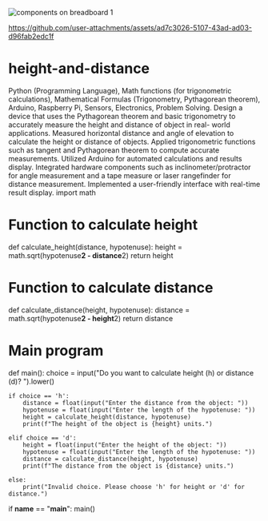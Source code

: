 ![components on breadboard 1](https://github.com/user-attachments/assets/5d1ede47-da76-4232-8688-e5806aea86a7)


https://github.com/user-attachments/assets/ad7c3026-5107-43ad-ad03-d96fab2edc1f

# height-and-distance
Python (Programming Language), Math functions (for trigonometric calculations), Mathematical Formulas (Trigonometry, Pythagorean theorem), Arduino, Raspberry Pi, Sensors, Electronics, Problem Solving.
Design a device that uses the Pythagorean theorem and basic trigonometry to accurately measure the height and distance of object in real- world applications.
 Measured horizontal distance and angle of elevation to calculate the height or distance of objects.
 Applied trigonometric functions such as tangent and Pythagorean theorem to compute accurate measurements.
 Utilized Arduino for automated calculations and results display.
 Integrated hardware components such as inclinometer/protractor for angle measurement and a tape measure or laser rangefinder for distance measurement.
Implemented a user-friendly interface with real-time result display.
import math

# Function to calculate height
def calculate_height(distance, hypotenuse):
    height = math.sqrt(hypotenuse**2 - distance**2)
    return height

# Function to calculate distance
def calculate_distance(height, hypotenuse):
    distance = math.sqrt(hypotenuse**2 - height**2)
    return distance

# Main program
def main():
    choice = input("Do you want to calculate height (h) or distance (d)? ").lower()
    
    if choice == 'h':
        distance = float(input("Enter the distance from the object: "))
        hypotenuse = float(input("Enter the length of the hypotenuse: "))
        height = calculate_height(distance, hypotenuse)
        print(f"The height of the object is {height} units.")
    
    elif choice == 'd':
        height = float(input("Enter the height of the object: "))
        hypotenuse = float(input("Enter the length of the hypotenuse: "))
        distance = calculate_distance(height, hypotenuse)
        print(f"The distance from the object is {distance} units.")
    
    else:
        print("Invalid choice. Please choose 'h' for height or 'd' for distance.")

if __name__ == "__main__":
    main()
